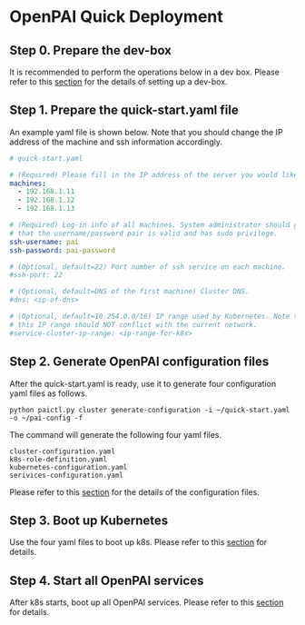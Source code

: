 # OpenPAI Quick Deployment


## Step 0. Prepare the dev-box

It is recommended to perform the operations below in a dev box.
Please refer to this [section](https://github.com/Microsoft/pai/blob/master/pai-management/doc/how-to-setup-dev-box.md) for the details of setting up a dev-box.

## Step 1. Prepare the quick-start.yaml file <a name="step-1a"></a>

An example yaml file is shown below. Note that you should change the IP address of the machine and ssh information accordingly.

```yaml
# quick-start.yaml

# (Required) Please fill in the IP address of the server you would like to deploy OpenPAI
machines:
  - 192.168.1.11
  - 192.168.1.12
  - 192.168.1.13

# (Required) Log-in info of all machines. System administrator should guarantee
# that the username/password pair is valid and has sudo privilege.
ssh-username: pai
ssh-password: pai-password

# (Optional, default=22) Port number of ssh service on each machine.
#ssh-port: 22

# (Optional, default=DNS of the first machine) Cluster DNS.
#dns: <ip-of-dns>

# (Optional, default=10.254.0.0/16) IP range used by Kubernetes. Note that
# this IP range should NOT conflict with the current network.
#service-cluster-ip-range: <ip-range-for-k8s>

```

## Step 2. Generate OpenPAI configuration files

After the quick-start.yaml is ready, use it to generate four configuration yaml files as follows.

```
python paictl.py cluster generate-configuration -i ~/quick-start.yaml -o ~/pai-config -f
```

The command will generate the following four yaml files.

```
cluster-configuration.yaml
k8s-role-definition.yaml
kubernetes-configuration.yaml
serivices-configuration.yaml
```
Please refer to this [section](https://github.com/Microsoft/pai/blob/master/pai-management/doc/how-to-write-pai-configuration.md) for the details of the configuration files.

## Step 3. Boot up Kubernetes

Use the four yaml files to boot up k8s.
Please refer to this [section](https://github.com/Microsoft/pai/blob/master/pai-management/doc/cluster-bootup.md#step-2) for details.

## Step 4. Start all OpenPAI services

After k8s starts, boot up all OpenPAI services.
Please refer to this [section](https://github.com/Microsoft/pai/blob/master/pai-management/doc/cluster-bootup.md#step-3) for details.
